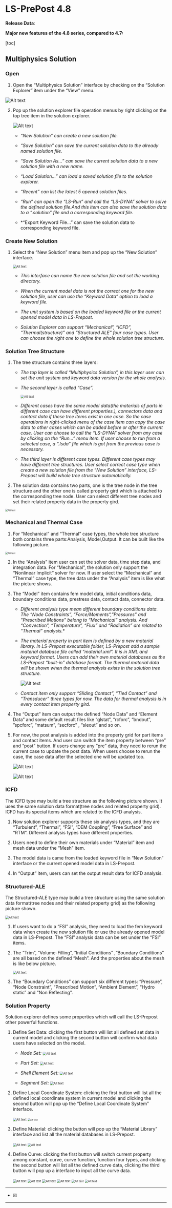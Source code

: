 # LS-PrePost 4.8

**Release Data**:

**Major new features of the 4.8 series, compared to 4.7:**

[toc]



##  Multiphysics Solution

### Open

1. Open the “Multiphysics Solution” interface by checking on the “Solution Explorer” item under the “View” menu.

![Alt text](./pictures/ms_open01.png)

2. Pop up the solution explorer file operation menus by right clicking on the top tree item in the solution explorer.

   ![Alt text](./pictures/ms_open02.png)

   * *“New Solution” can create a new solution file.*

   * *“Save Solution” can save the current solution data to the already named solution file.*

   * *“Save Solution As...” can save the current solution data to a new solution file with a new name.*

   * *“Load Solution...” can load a saved solution file to the solution explorer.*

   * *“Recent” can list the latest 5 opened solution files.*

   * *“Run” can open the “LS-Run” and call the “LS-DYNA” solver to solve the defined solution file.And this item can also save the solution data to a “.solution” file and a corresponding keyword file.*

   * *“Export Keyword File...” can save the solution data to corresponding keyword file.



### Create New Solution

1. Select the “New Solution” menu item and pop up the “New Solution” interface.

   <img src="./pictures/ms_create01.png" alt="Alt text" style="zoom:67%;" />

   * *This interface can name the new solution file and set the working directory.*

   * *When the current model data is not the correct one for the new solution file, user can use the “Keyword Data” option to load a keyword file.*

   * *The unit system is based on the loaded keyword file or the current opened model data in LS-Prepost.*

   * *Solution Explorer can support “Mechanical”, “ICFD”, “Thermal(structure)” and “Structured ALE” four case types. User can choose the right one to define the whole solution tree structure.*

     

### Solution Tree Structure

1. The tree structure contains three layers:

   * *The top layer is called “Multiphysics Solution”, in this layer user can set the unit system and keyword data version for the whole analysis.*

   * *The second layer is called “Case”.*

     <img src="./pictures/ms_solution01.png" alt="Alt text" style="zoom:67%;" />

   * *Different cases have the same model data(the materials of parts in different case can have different properties.), connectors data and contact data if these tree items exist in one case. So the case operations in right-clicked menu of the case item can copy the case data to other cases which can be added before or after the current case. User can choose to call the “LS-DYNA” solver from any case by clicking on the “Run...” menu item. If user choose to run from a selected case, a “.lsda” file which is got from the previous case is necessary.*

   * *The third layer is different case types. Different case types may have different tree structures. User select correct case type when create a new solution file from the “New Solution” interface, LS-Prepost will build whole tree structure automatically.*

2. The solution data contains two parts, one is the tree node in the tree structure and the other one is called property gird which is attached to the corresponding tree node. User can select different tree nodes and set their related property data in the property gird.

<img src="./pictures/ms_solution02.png" alt="Alt text" style="zoom:50%;" />



### Mechanical and Thermal Case

1. For “Mechanical” and “Thermal” case types, the whole tree structure both contains three parts:Analysis, Model,Output. It can be built like the following picture.

<img src="./pictures/ms_mechanical01.png" alt="Alt text" style="zoom:50%;" />

2. In the “Analysis” item user can set the solver data, time step data, and integration data. For “Mechanical”, the solution only support the “Nonlinear Implicit” solver for now. If user select the “Mechanical” and “Thermal” case type, the tree data under the “Analysis” item is like what the picture shows.

3. The “Model” item contains fem model data, initial conditions data, boundary conditions data, prestress data, contact data, connector data.

   * *Different analysis type mean different boundary conditions data. The “Node Constraints”, “Force/Moments”,”Pressures” and ”Prescribed Motions” belong to “Mechanical” analysis. And “Convection”, “Temperature”, “Flux” and “Radiation” are related to “Thermal” analysis.**

   * *The material property in part item is defined by a new material library. In LS-Prepost executable folder, LS-Prepost add a sample material database file called “material.xml”. It is in XML and keyword format. Users can add their own material databases as the LS-Prepost “built-in” database format. The thermal material data will be shown when the thermal analysis exists in the solution tree structure.*

     ![Alt text](./pictures/ms_mechanical02.png)

   * *Contact item only support “Sliding Contact”, “Tied Contact” and “Transducer” three types for now. The data for thermal analysis is in every contact item property gird.*

4. The “Output” item can output the defined “Node Data” and “Element Data” and some default result files like “glstat”, “rcforc”, “bndout”, ”spcforc”, “matsum”, “secforc” , “sleout” and so on.

5. For now, the post analysis is added into the property grid for part items and contact items. And user can switch the item property between “pre” and “post” button. If users change any “pre” data, they need to rerun the current case to update the post data. When users choose to rerun the case, the case data after the selected one will be updated too.

   ![Alt text](./pictures/ms_mechanical03.png)

   ![Alt text](./pictures/ms_mechanical04.png)

   

### ICFD

The ICFD type may build a tree structure as the following picture shown. It uses the same solution data format(tree nodes and related property grid). ICFD has its special items which are related to the ICFD analysis.

1. Now solution explorer supports these six analysis types, and they are “Turbulent”, “Thermal”, “FSI”, “DEM Coupling”, “Free Surface” and “RTM”. Different analysis types have different properties.

2. Users need to define their own materials under “Material” item and mesh data under the “Mesh” item.

3. The model data is came from the loaded keyword file in “New Solution” interface or the current opened model data in LS-Prepost.

4. In “Output” item, users can set the output result data for ICFD analysis.

   

### Structured-ALE

The Structured-ALE type may build a tree structure using the same solution data format(tree nodes and their related property grid) as the following picture shown.

<img src="./pictures/ms_structuredALE01.png" alt="Alt text" style="zoom: 67%;" />

1. If users want to do a “FSI” analysis, they need to load the fem keyword data when create the new solution file or use the already opened model data in LS-Prepost. The “FSI” analysis data can be set under the “FSI” items.

2. The “Trim”, “Volume-Filling”, “Initial Conditions” ,“Boundary Conditions” are all based on the defined “Mesh”. And the properties about the mesh is like below picture.

   <img src="./pictures/ms_structuredALE02.png" alt="Alt text" style="zoom:67%;" />

3. The “Boundary Conditions” can support six different types: “Pressure”, “Node Constraint”, “Prescribed Motion”, “Ambient Element”, “Hydro static” and “Non Reflecting”.

   

### Solution Property

Solution explorer defines some properties which will call the LS-Prepost other powerful functions.

1. Define Set Data: clicking the first button will list all defined set data in current model and clicking the second button will confirm what data users have selected on the model.

   * *Node Set:* <img src="./pictures/ms_property01.png" alt="Alt text" style="zoom:67%;" />
   * *Part Set:* <img src="./pictures/ms_property02.png" alt="Alt text" style="zoom:67%;" />

   * *Shell Element Set:* <img src="./pictures/ms_property03.png" alt="Alt text" style="zoom:67%;" />

   * *Segment Set:* <img src="./pictures/ms_property04.png" alt="Alt text" style="zoom:67%;" />

2. Define Local Coordinate System: clicking the first button will list all the defined local coordinate system in current model and clicking the second button will pop up the “Define Local Coordinate System” interface. 

   <img src="./pictures/ms_property13.png" alt="Alt text" style="zoom:67%;" />

   <img src="./pictures/ms_property05.png" alt="Alt text" style="zoom: 50%;" />

3. Define Material: clicking the button will pop up the “Material Library” interface and list all the material databases in LS-Prepost.

   <img src="./pictures/ms_property14.png" alt="Alt text" style="zoom:67%;" />

   <img src="./pictures/ms_property06.png" alt="Alt text" style="zoom:67%;" />

4. Define Curve: clicking the first button will switch current property among constant, curve, curve function, function four types, and clicking the second button will list all the defined curve data, clicking the third button will pop up a interface to input all the curve data.

   <img src="./pictures/ms_property07.png" alt="Alt text" style="zoom:67%;" />

   <img src="./pictures/ms_property08.png" alt="Alt text" style="zoom:67%;" />

   <img src="./pictures/ms_property09.png" alt="Alt text" style="zoom:67%;" />

   <img src="./pictures/ms_property10.png" alt="Alt text" style="zoom:67%;" />

   <img src="./pictures/ms_property11.png" alt="Alt text" style="zoom:60%;" />
   
   <img src="./pictures/ms_property12.png" alt="Alt text" style="zoom:60%;" />



---

- [x] 





---


